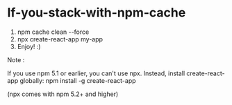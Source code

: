# If-you-stack-with-npm-cache

1. npm cache clean --force
2. npx create-react-app my-app
3. Enjoy! :)


Note :

If you use npm 5.1 or earlier, you can't use npx. Instead, install create-react-app globally:
npm install -g create-react-app

(npx comes with npm 5.2+ and higher)
